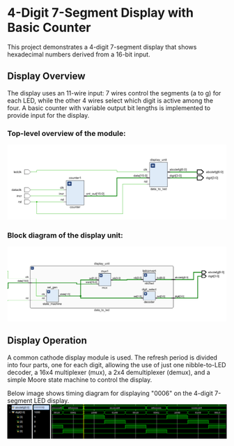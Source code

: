 # 4-Digit 7-Segment Display with Basic Counter

This project demonstrates a 4-digit 7-segment display that shows hexadecimal numbers derived from a 16-bit input.

## Display Overview
The display uses an 11-wire input: 7 wires control the segments (a to g) for each LED, while the other 4 wires select which digit is active among the four. A basic counter with variable output bit lengths is implemented to provide input for the display.

### Top-level overview of the module:
![Top module](images\Top_module.png)

### Block diagram of the display unit:
![Display module](images\Display_Unit.png)

## Display Operation
A common cathode display module is used. The refresh period is divided into four parts, one for each digit, allowing the use of just one nibble-to-LED decoder, a 16x4 multiplexer (mux), a 2x4 demultiplexer (demux), and a simple Moore state machine to control the display.

Below image shows timing diagram for displaying "0006" on the 4-digit 7-segment LED display.
![timing diagram](images\display_example.png)
